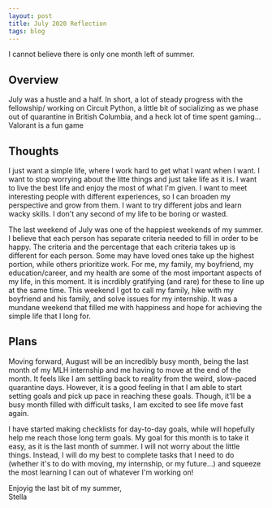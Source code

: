 ```yaml
---
layout: post
title: July 2020 Reflection
tags: blog
---
```


I cannot believe there is only one month left of summer. 


## Overview
July was a hustle and a half. In short, a lot of steady progress with the fellowship/ working on Circuit Python, a little bit of socializing as we phase out of quarantine in British Columbia, and a heck lot of time spent gaming... Valorant is a fun game


## Thoughts
I just want a simple life, where I work hard to get what I want when I want. I want to stop worrying about the litte things and just take life as it is. I want to live the best life and enjoy the most of what I'm given. I want to meet interesting people with different experiences, so I can broaden my perspective and grow from them. I want to try different jobs and learn wacky skills. I don't any second of my life to be boring or wasted. 

The last weekend of July was one of the happiest weekends of my summer. I believe that each person has separate criteria needed to fill in order to be happy. The criteria and the percentage that each criteria takes up is different for each person. Some may have loved ones take up the highest portion, while others prioritize work. For me, my family, my boyfriend, my education/career, and my health are some of the most important aspects of my life, in this moment. It is incrdibly gratifying (and rare) for these to line up at the same time. This weekend I got to call my family, hike with my boyfriend and his family, and solve issues for my internship. It was a mundane weekend that filled me with happiness and hope for achieving the simple life that I long for. 



## Plans
Moving forward, August will be an incredibly busy month, being the last month of my MLH internship and me having to move at the end of the month. It feels like I am settling back to reality from the weird, slow-paced quarantine days. However, it is a good feeling in that I am able to start setting goals and pick up pace in reaching these goals. Though, it'll be a busy month filled with difficult tasks, I am excited to see life move fast again. 

I have started making checklists for day-to-day goals, while will hopefully help me reach those long term goals. My goal for this month is to take it easy, as it is the last month of summer. I will not worry about the little things. Instead, I will do my best to complete tasks that I need to do (whether it's to do with moving, my internship, or my future...) and squeeze the most learning I can out of whatever I'm working on!


Enjoyig the last bit of my summer, <br>
Stella
